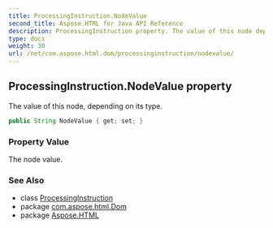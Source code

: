 ```yaml
---
title: ProcessingInstruction.NodeValue
second_title: Aspose.HTML for Java API Reference
description: ProcessingInstruction property. The value of this node depending on its type
type: docs
weight: 30
url: /net/com.aspose.html.dom/processinginstruction/nodevalue/
---
```

## ProcessingInstruction.NodeValue property

The value of this node, depending on its type.

```java
public String NodeValue { get; set; }
```

### Property Value

The node value.

### See Also

* class [ProcessingInstruction](../)
* package [com.aspose.html.Dom](../../processinginstruction/)
* package [Aspose.HTML](../../../)
